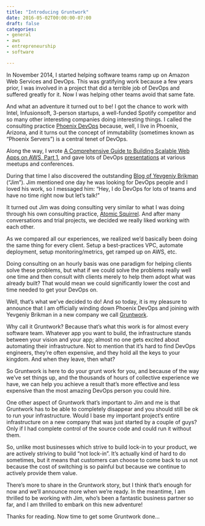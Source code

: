 ```yaml
---
title: "Introducing Gruntwork"
date: 2016-05-02T00:00:00-07:00
draft: false
categories:
- general
- aws
- entrepreneurship
- software

---
```

In November 2014, I started helping software teams ramp up on Amazon Web Services and DevOps. This was gratifying work because a few years prior, I was involved in a project that did a terrible job of DevOps and suffered greatly for it. Now I was helping other teams avoid that same fate.

And what an adventure it turned out to be! I got the chance to work with Intel, Infusionsoft, 3-person startups, a well-funded Spotify competitor and so many other interesting companies doing interesting things. I called the consulting practice [Phoenix DevOps](http://phoenixdevops.com/) because, well, I live in Phoenix, Arizona, and it turns out the concept of immutability (sometimes known as “Phoenix Servers”) is a central tenet of DevOps.

Along the way, I wrote [A Comprehensive Guide to Building Scalable Web Apps on AWS, Part 1](http://ybrikman.com/), and gave lots of DevOps [presentations](https://joshpadnick.com/category/presentations/index.html) at various meetups and conferences.

During that time I also discovered the outstanding [Blog of Yevgeniy Brikman](http://ybrikman.com/) (“Jim”). Jim mentioned one day he was looking for DevOps people and I loved his work, so I messaged him: “Hey, I do DevOps for lots of teams and have no time right now but let’s talk!”

It turned out Jim was doing consulting very similar to what I was doing through his own consulting practice, [Atomic Squirrel](http://www.atomic-squirrel.net/). And after many conversations and trial projects, we decided we really liked working with each other.

As we compared all our experiences, we realized we’d basically been doing the same thing for every client. Setup a best-practices VPC, automate deployment, setup monitoring/metrics, get ramped up on AWS, etc.

Doing consulting on an hourly basis was one paradigm for helping clients solve these problems, but what if we could solve the problems really well one time and then consult with clients merely to help them adopt what was already built? That would mean we could significantly lower the cost and time needed to get your DevOps on.

Well, that’s what we’ve decided to do! And so today, it is my pleasure to announce that I am officially winding down Phoenix DevOps and joining with Yevgeniy Brikman in a new company we call [Gruntwork](http://gruntwork.io/).

Why call it Gruntwork? Because that’s what this work is for almost every software team. Whatever app you want to build, the infrastructure stands between your vision and your app; almost no one gets excited about automating their infrastructure. Not to mention that it’s hard to find DevOps engineers, they’re often expensive, and they hold all the keys to your kingdom. And when they leave, then what?

So Gruntwork is here to do your grunt work for you, and because of the way we’ve set things up, and the thousands of hours of collective experience we have, we can help you achieve a result that’s more effective and less expensive than the most amazing DevOps person you could hire.

One other aspect of Gruntwork that’s important to Jim and me is that Gruntwork has to be able to completely disappear and you should still be ok to run your infrastructure. Would I base my important project’s entire infrastructure on a new company that was just started by a couple of guys? Only if I had complete control of the source code and could run it without them.

So, unlike most businesses which strive to build lock-in to your product, we are actively striving to build “not lock-in”. It’s actually kind of hard to do sometimes, but it means that customers can choose to come back to us not because the cost of switching is so painful but because we continue to actively provide them value.

There’s more to share in the Gruntwork story, but I think that’s enough for now and we’ll announce more when we’re ready. In the meantime, I am thrilled to be working with Jim, who’s been a fantastic business partner so far, and I am thrilled to embark on this new adventure!

Thanks for reading. Now time to get some Gruntwork done…